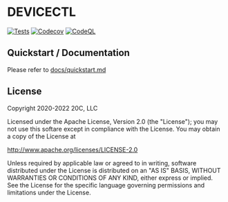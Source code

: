 # DEVICECTL

[![Tests](https://github.com/fullctl/devicectl/workflows/tests/badge.svg)](https://github.com/fullctl/devicectl)
[![Codecov](https://img.shields.io/codecov/c/github/fullctl/devicectl/master.svg?maxAge=60)](https://codecov.io/github/fullctl/devicectl)
[![CodeQL](https://github.com/fullctl/devicectl/workflows/CodeQL/badge.svg)](https://github.com/fullctl/devicectl)

## Quickstart / Documentation

Please refer to [docs/quickstart.md](docs/quickstart.md)

## License

Copyright 2020-2022 20C, LLC

Licensed under the Apache License, Version 2.0 (the "License");
you may not use this softare except in compliance with the License.
You may obtain a copy of the License at

   http://www.apache.org/licenses/LICENSE-2.0

Unless required by applicable law or agreed to in writing, software
distributed under the License is distributed on an "AS IS" BASIS,
WITHOUT WARRANTIES OR CONDITIONS OF ANY KIND, either express or implied.
See the License for the specific language governing permissions and
limitations under the License.
